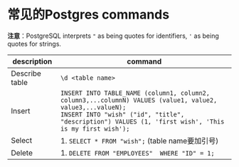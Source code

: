 # 常见的Postgres commands

**注意**：PostgreSQL interprets `"` as being quotes for identifiers, `'` as being quotes for strings.

| description | command |
| ---- | --- |
| Describe table | `\d <table name>` |
| Insert | `INSERT INTO TABLE_NAME (column1, column2, column3,...columnN) VALUES (value1, value2, value3,...valueN);` <br> `INSERT INTO "wish" ("id", "title", "description") VALUES (1, 'first wish', 'This is my first wish');`|
| Select | 1. `SELECT * FROM "wish";` (table name要加引号)|
| Delete | 1. `DELETE FROM "EMPLOYEES"  WHERE "ID" = 1;`|
